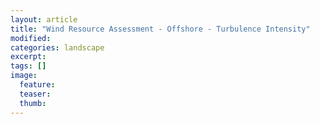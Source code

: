 ```yaml
---
layout: article
title: "Wind Resource Assessment - Offshore - Turbulence Intensity"
modified:
categories: landscape
excerpt: 
tags: []
image:
  feature:
  teaser:
  thumb:
---
```


